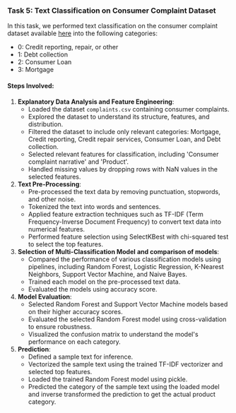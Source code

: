 ###  Task 5: Text Classification on Consumer Complaint Dataset

In this task, we performed text classification on the consumer complaint dataset available [here](https://catalog.data.gov/dataset/consumer-complaint-database) into the following categories:

- 0: Credit reporting, repair, or other
- 1: Debt collection
- 2: Consumer Loan
- 3: Mortgage

#### Steps Involved:

1. **Explanatory Data Analysis and Feature Engineering**:
   - Loaded the dataset `complaints.csv` containing consumer complaints.
   - Explored the dataset to understand its structure, features, and distribution.
   - Filtered the dataset to include only relevant categories: Mortgage, Credit reporting, Credit repair services, Consumer Loan, and Debt collection.
   - Selected relevant features for classification, including 'Consumer complaint narrative' and 'Product'.
   - Handled missing values by dropping rows with NaN values in the selected features.
2. **Text Pre-Processing**:
   - Pre-processed the text data by removing punctuation, stopwords, and other noise.
   - Tokenized the text into words and sentences.
   - Applied feature extraction techniques such as TF-IDF (Term Frequency-Inverse Document Frequency) to convert text data into numerical features.
   - Performed feature selection using SelectKBest with chi-squared test to select the top features.
3. **Selection of Multi-Classification Model** **and comparison of models**:
   - Compared the performance of various classification models using pipelines, including Random Forest, Logistic Regression, K-Nearest Neighbors, Support Vector Machine, and Naive Bayes.
   - Trained each model on the pre-processed text data.
   - Evaluated the models using accuracy score.
4. **Model Evaluation**:
   - Selected Random Forest and Support Vector Machine models based on their higher accuracy scores.
   - Evaluated the selected Random Forest model using cross-validation to ensure robustness.
   - Visualized the confusion matrix to understand the model's performance on each category.
5. **Prediction**:
   - Defined a sample text for inference.
   - Vectorized the sample text using the trained TF-IDF vectorizer and selected top features.
   - Loaded the trained Random Forest model using pickle.
   - Predicted the category of the sample text using the loaded model and inverse transformed the prediction to get the actual product category.

